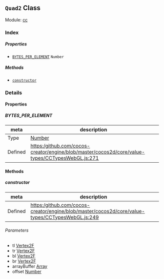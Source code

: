 ## `Quad2` Class



Module: [cc](../modules/cc.md)






### Index

##### Properties

  - [`BYTES_PER_ELEMENT`](#bytesperelement) `Number` 



##### Methods

  - [`constructor`](#constructor) 



### Details


#### Properties


##### BYTES_PER_ELEMENT

> 

| meta | description |
|------|-------------|
| Type | <a href="https://developer.mozilla.org/en/JavaScript/Reference/Global_Objects/Number" class="crosslink external" target="_blank">Number</a> |
| Defined | [https:/github.com/cocos-creator/engine/blob/master/cocos2d/core/value-types/CCTypesWebGL.js:271](https:/github.com/cocos-creator/engine/blob/master/cocos2d/core/value-types/CCTypesWebGL.js#L271) |






<!-- Method Block -->
#### Methods


##### constructor



| meta | description |
|------|-------------|
| Defined | [https:/github.com/cocos-creator/engine/blob/master/cocos2d/core/value-types/CCTypesWebGL.js:249](https:/github.com/cocos-creator/engine/blob/master/cocos2d/core/value-types/CCTypesWebGL.js#L249) |

###### Parameters
- tl <a href="../classes/Vertex2F.html" class="crosslink">Vertex2F</a> 
- tr <a href="../classes/Vertex2F.html" class="crosslink">Vertex2F</a> 
- bl <a href="../classes/Vertex2F.html" class="crosslink">Vertex2F</a> 
- br <a href="../classes/Vertex2F.html" class="crosslink">Vertex2F</a> 
- arrayBuffer <a href="https://developer.mozilla.org/en/JavaScript/Reference/Global_Objects/Array" class="crosslink external" target="_blank">Array</a> 
- offset <a href="https://developer.mozilla.org/en/JavaScript/Reference/Global_Objects/Number" class="crosslink external" target="_blank">Number</a> 



